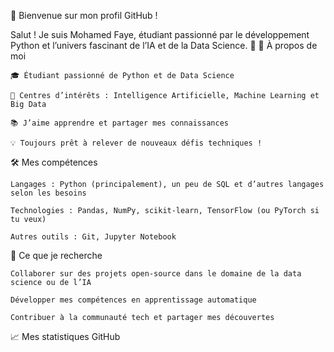 👋 Bienvenue sur mon profil GitHub !

Salut ! Je suis Mohamed Faye, étudiant passionné par le développement Python et l’univers fascinant de l’IA et de la Data Science. 🚀
🌟 À propos de moi

    🎓 Étudiant passionné de Python et de Data Science

    🤖 Centres d’intérêts : Intelligence Artificielle, Machine Learning et Big Data

    📚 J’aime apprendre et partager mes connaissances

    💡 Toujours prêt à relever de nouveaux défis techniques !

🛠️ Mes compétences

    Langages : Python (principalement), un peu de SQL et d’autres langages selon les besoins

    Technologies : Pandas, NumPy, scikit-learn, TensorFlow (ou PyTorch si tu veux)

    Autres outils : Git, Jupyter Notebook

🎯 Ce que je recherche

    Collaborer sur des projets open-source dans le domaine de la data science ou de l’IA

    Développer mes compétences en apprentissage automatique

    Contribuer à la communauté tech et partager mes découvertes

📈 Mes statistiques GitHub
